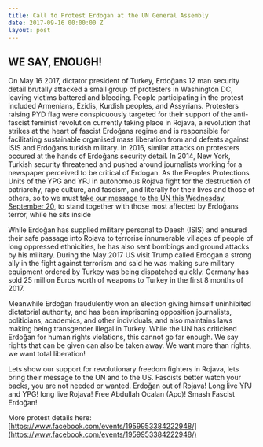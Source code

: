 ```yaml
---
title: Call to Protest Erdogan at the UN General Assembly
date: 2017-09-16 00:00:00 Z
layout: post
---
```


## WE SAY, ENOUGH!

On May 16 2017, dictator president of Turkey, Erdoğans 12 man security detail brutally attacked a small group of protesters in Washington DC, leaving victims battered and bleeding.
People participating in the protest included Armenians, Ezidis, Kurdish peoples, and Assyrians. Protesters raising PYD flag were conspicuously targeted for their support of the anti-fascist feminist revolution currently taking place in Rojava, a revolution that strikes at the heart of fascist Erdoğans regime and is responsible for facilitating sustainable organised mass liberation from and defeats against ISIS and Erdoğans turkish military.
In 2016, similar attacks on protesters occured at the hands of Erdoğans security detail. In 2014, New York, Turkish security threatened and pushed around journalists working for a newspaper perceived to be critical of Erdogan.
As the Peoples Protections Units of the YPG and YPJ in autonomous Rojava fight for the destruction of patriarchy, rape culture, and fascism, and literally for their lives and those of others, so to we must [take our message to the UN this Wednesday, September 20](https://www.facebook.com/events/1959953384222948/), to stand together with those most affected by Erdoğans terror, while he sits inside

While Erdoğan has supplied military personal to Daesh (ISIS) and ensured their safe passage into Rojava to terrorise innumerable villages of people of long oppressed ethnicities, he has also sent bombings and ground attacks by his military.
During the May 2017 US visit Trump called Erdogan a strong ally in the fight against terrorism and said he was making sure military equipment ordered by Turkey was being dispatched quickly.
Germany has sold 25 million Euros worth of weapons to Turkey in the first 8 months of 2017.

Meanwhile Erdoğan fraudulently won an election giving himself uninhibited dictatorial authority, and has been imprisoning opposition journalists, politicians, academics, and other individuals, and also maintains laws making being transgender illegal in Turkey.
While the UN has criticised Erdoğan for human rights violations, this cannot go far enough.
We say rights that can be given can also be taken away.
We want more than rights, we want total liberation!

Lets show our support for revolutionary freedom fighters in Rojava, lets bring their message to the UN and to the US.
Fascists better watch your backs, you are not needed or wanted.
Erdoğan out of Rojava! Long live YPJ and YPG! long live Rojava! Free Abdullah Ocalan (Apo)! Smash Fascist Erdoğan!

More protest details here:
[https://www.facebook.com/events/1959953384222948/](https://www.facebook.com/events/1959953384222948/)
